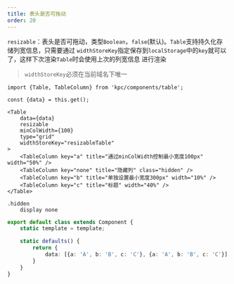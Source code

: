 ```yaml
---
title: 表头是否可拖动
order: 20
---
```


`resizable`：表头是否可拖动，类型`Boolean`，`false`(默认)。`Table`支持持久化存储列宽信息，只需要通过
`widthStoreKey`指定保存到`localStorage`中的`key`就可以了，这样下次渲染`Table`时会使用上次的列宽信息
进行渲染

> `widthStoreKey`必须在当前域名下唯一

```vdt
import {Table, TableColumn} from 'kpc/components/table';

const {data} = this.get();

<Table 
    data={data}
    resizable
    minColWidth={100}
    type="grid"
    widthStoreKey="resizableTable"
>
    <TableColumn key="a" title="通过minColWidth控制最小宽度100px" width="50%" />
    <TableColumn key="none" title="隐藏列" class="hidden" />
    <TableColumn key="b" title="单独设置最小宽度300px" width="10%" />
    <TableColumn key="c" title="标题" width="40%" />
</Table>
```

```styl
.hidden
    display none
```

```ts
export default class extends Component {
    static template = template;

    static defaults() {
        return {
            data: [{a: 'A', b: 'B', c: 'C'}, {a: 'A', b: 'B', c: 'C'}]
        }
    }
}
```
